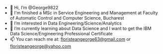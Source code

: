 - 👋 Hi, I’m @George9822
- 📕 I'm finished a MSc in Service Engineering and Management at Faculty of Automatic Control and Computer Science, Bucharest
- 👀 I’m interested in Data Engineering/Science/Analytics
- 🌱 I’m currently learning about Data Science and I want to get the IBM Data Science/Engineering Professional Certificate
- 📫 You can reach me at: floristeangeorge63@gmail.com or floristeangeorge@yahoo.com

<!---
George9822/George9822 is a ✨ special ✨ repository because its `README.md` (this file) appears on your GitHub profile.
You can click the Preview link to take a look at your changes.
--->
